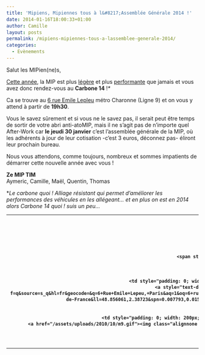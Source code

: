 ```yaml
---
title: 'Mipiens, Mipiennes tous à l&#8217;Assemblée Générale 2014 !'
date: 2014-01-16T18:00:33+01:00
author: Camille
layout: posts
permalink: /mipiens-mipiennes-tous-a-lassemblee-generale-2014/
categories:
  - Evènements
---
```

Salut les MIPien(ne)s,

<span style="text-decoration: underline;">Cette année</span>, la MIP est plus <span style="text-decoration: underline;">légère</span> et plus <span style="text-decoration: underline;">performante</span> que jamais et vous avez donc rendez-vous au **Carbone 14** !_<span class="Apple-style-span">*</span>_

Ca se trouve au [6 rue Emile Lepleu](https://maps.google.fr/maps?q=6+rue+Emile+Lepleu&um=1&ie=UTF-8&hq=&hnear=0x47e66df57cc780ef:0xce0049312520c4e0,6+Rue+Emile+Lepeu,+75011+Paris&gl=fr&sa=X&ei=zfM4UZrnDYi1PaOigeAE&ved=0CDMQ8gEwAA) métro Charonne (Ligne 9) et on vous y attend à partir de **19h30**.

Vous le savez sûrement et si vous ne le savez pas, il serait peut être temps de sortir de votre abri anti-atoMIP, mais il ne s&#8217;agit pas de n&#8217;importe quel After-Work car **le jeudi 30 janvier** c&#8217;est l&#8217;assemblée générale de la MIP, où les adhérents à jour de leur cotisation -c&#8217;est 3 euros, déconnez pas- éliront leur prochain bureau.

Nous vous attendons, comme toujours, nombreux et sommes impatients de démarrer cette nouvelle année avec vous !

**Ze MIP TIM**  
Aymeric, Camille, Maël, Quentin, Thomas

*_Le carbone quoi ! Alliage résistant qui permet d&#8217;améliorer les performances des véhicules en les allégeant&#8230; et en plus on est en 2014 alors Carbone 14 quoi ! suis un peu&#8230;_

<table style="font-weight: bold; vertical-align: middle; padding: 0;">
  <tr>
    <td style="padding: 10px; width: 120px; font-weight: bold; vertical-align: middle; text-align: center;">
      <div style="height: 45px; font-size: 70px; color: #cc0033; margin-top: 15px;">
        30
      </div>
      
      <div>
        <span style="font-size: 30px; color: #333;">jan.</span><br /> 19h30
      </div>
    </td>
    
    <td style="padding: 0; width: 225px; font-weight: bold; font-size: 20px; vertical-align: middle;">
      <a style="text-decoration: none; color: #333;" href="https://maps.google.fr/maps?f=q&source=s_q&hl=fr&geocode=&q=6+Rue+Emile+Lepeu,+Paris&aq=1&oq=6+rue+emile&sll=48.855594,2.387229&sspn=0.007793,0.015664&vpsrc=0&ie=UTF8&hq=&hnear=6+Rue+Emile+Lepeu,+75011+Paris,+Île-de-France&ll=48.856061,2.38723&spn=0.007793,0.015664&t=m&z=16&iwloc=A" target="_blank">Carbone 14<br /> 6 rue Emile Lepleu<br /> 75011 Paris</a>
    </td>
    
    <td style="padding: 0; width: 200px; font-weight: bold; font-size: 20px; vertical-align: middle; text-align: center;">
      <a href="/assets/uploads/2010/10/m9.gif"><img class="alignnone size-full wp-image-278" alt="m9" src="/assets/uploads/2010/10/m9.gif" width="21" height="21" /></a><br /> <span style="color: #000000;"> Charonne</span>
    </td>
  </tr>
</table>
